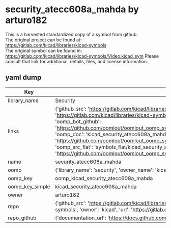 # security_atecc608a_mahda by arturo182  
This is a harvested standardized copy of a symbol from github.  
The original project can be found at:  
https://gitlab.com/kicad/libraries/kicad-symbols  
The original symbol can be found in:
https://gitlab.com/kicad/libraries/kicad-symbols/Video.kicad_sym
Please consult that link for additional, details, files, and license information.  
## yaml dump  
| Key | Value |  
| --- | --- |  
| library_name | Security |  
| links | {'github_src': 'https://gitlab.com/kicad/libraries/kicad-symbols/Video.kicad_sym', 'github_src_repo': 'https://gitlab.com/kicad/libraries/kicad-symbols', 'oomp_bot': 'kicad_security_atecc608a_mahda/working', 'oomp_bot_github': 'https://github.com/oomlout/oomlout_oomp_symbol_bot/tree/main/kicad_security_atecc608a_mahda/working', 'oomp_doc': 'kicad_security_atecc608a_mahda/working', 'oomp_doc_github': 'https://github.com/oomlout/oomlout_oomp_symbol_doc/tree/main/kicad_security_atecc608a_mahda/working', 'oomp_src_flat': 'symbols_flat/kicad_security_atecc608a_mahda/working', 'oomp_src_flat_github': 'https://github.com/oomlout/oomlout_oomp_symbol_src/tree/main/kicad_security_atecc608a_mahda/working'} |  
| name | security_atecc608a_mahda |  
| oomp | {'library_name': 'security', 'owner_name': 'kicad', 'symbol_name': 'security_atecc608a_mahda'} |  
| oomp_key | oomp_kicad_security_atecc608a_mahda |  
| oomp_key_simple | kicad_security_atecc608a_mahda |  
| owner | arturo182 |  
| repo | {'github_src': 'https://gitlab.com/kicad/libraries/kicad-symbols/Video.kicad_sym', 'name': 'libraries/kicad-symbols', 'owner': 'kicad', 'url': 'https://gitlab.com/kicad/libraries/kicad-symbols'} |  
| repo_github | {'documentation_url': 'https://docs.github.com/rest/repos/repos#get-a-repository', 'message': 'Not Found'} |  

